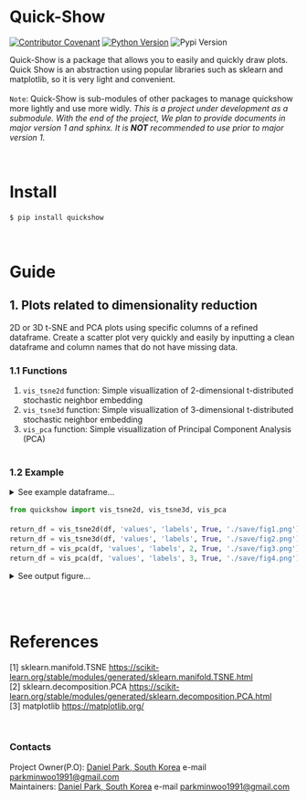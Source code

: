 
# Quick-Show

[![Contributor Covenant](https://img.shields.io/badge/Contributor%20Covenant-v2.0%20adopted-ff69b4.svg)](code_of_conduct.md)
[![Python Version](https://img.shields.io/badge/python-3.6%2C3.7%2C3.8-blue.svg)](code_of_conduct.md)
![Pypi Version](https://img.shields.io/pypi/v/gluonnlp.svg)

Quick-Show is a package that allows you to easily and quickly draw plots. <br>
Quick Show is an abstraction using popular libraries such as sklearn and matplotlib, so it is very light and convenient. <br><br>
`Note`: Quick-Show is sub-modules of other packages to manage quickshow more lightly and use more widly. 
*This is a project under development as a submodule. With the end of the project, We plan to provide documents in major version 1 and sphinx. It is **NOT** recommended to use prior to major version 1.*

<br>

# Install
  ```cmd
  $ pip install quickshow
  ```
<br>
 
# Guide
## 1. Plots related to dimensionality reduction
2D or 3D t-SNE and PCA plots using specific columns of a refined dataframe. 
Create a scatter plot very quickly and easily by inputting a clean dataframe and column names that do not have missing data. 
<br>

### 1.1 Functions <br>

1. `vis_tsne2d` function: Simple visuallization of 2-dimensional t-distributed stochastic neighbor embedding <br>
2. `vis_tsne3d` function: Simple visuallization of 3-dimensional t-distributed stochastic neighbor embedding <br>
3. `vis_pca` function: Simple visuallization of Principal Component Analysis (PCA) <br><br>

### 1.2 Example <br>

  <details>
  <summary> See example dataframe... </summary>

  ```python
  import pandas as pd
  df = pd.DataFrame([3,2,3,2,3,3,1,1])
  df['val'] = [np.array([np.random.randint(0,10000),np.random.randint(0,10000),np.random.randint(0,10000)]) for x in df[0]]
  df.columns = ['labels', 'values']
  
  print(df)
  >>>   label   |   values
  >>>   3       |   [8425, 8023, 2019]
  ...
  >>>   1       |   [5551, 8079, 69]
  ```
  </details>

  ```python
  from quickshow import vis_tsne2d, vis_tsne3d, vis_pca

  return_df = vis_tsne2d(df, 'values', 'labels', True, './save/fig1.png')
  return_df = vis_tsne3d(df, 'values', 'labels', True, './save/fig2.png')
  return_df = vis_pca(df, 'values', 'labels', 2, True, './save/fig3.png')
  return_df = vis_pca(df, 'values', 'labels', 3, True, './save/fig4.png')
  ```

  <details>
  <summary> See output figure... </summary>

  ![](https://github.com/DSDanielPark/quick-show/blob/main/quickshow/output/readme_fig1.png)
  ![](https://github.com/DSDanielPark/quick-show/blob/main/quickshow/output/readme_fig2.png)

  - All function returns the dataframe which used to plot. Thus, use the returned dataframe object to customize your plot. Or use [matplotlib's rcparam](https://matplotlib.org/stable/tutorials/introductory/customizing.html) methods.
  - If the label column does not exist, simply enter `None` as an argument.
  - For more details, please check doc string.
  
  </details>
<br>


<br>
<br>



# References
[1] sklearn.manifold.TSNE https://scikit-learn.org/stable/modules/generated/sklearn.manifold.TSNE.html <br>
[2] sklearn.decomposition.PCA https://scikit-learn.org/stable/modules/generated/sklearn.decomposition.PCA.html <br>
[3] matplotlib https://matplotlib.org/
<br>

<br>

### Contacts
Project Owner(P.O): [Daniel Park, South Korea](https://github.com/DSDanielPark) 
e-mail parkminwoo1991@gmail.com <br>
Maintainers: [Daniel Park, South Korea](https://github.com/DSDanielPark) 
e-mail parkminwoo1991@gmail.com
